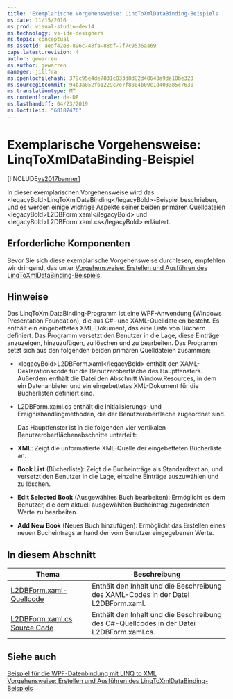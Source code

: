 ```yaml
---
title: 'Exemplarische Vorgehensweise: LinqToXmlDataBinding-Beispiels | Microsoft-Dokumentation'
ms.date: 11/15/2016
ms.prod: visual-studio-dev14
ms.technology: vs-ide-designers
ms.topic: conceptual
ms.assetid: aedf42e8-896c-48fa-88df-7f7c9536aa69
caps.latest.revision: 4
author: gewarren
ms.author: gewarren
manager: jillfra
ms.openlocfilehash: 379c95e4de7831c833d8d82d48643a9da10be323
ms.sourcegitcommit: 94b3a052fb1229c7e7f8804b09c1d403385c7630
ms.translationtype: MT
ms.contentlocale: de-DE
ms.lasthandoff: 04/23/2019
ms.locfileid: "68187476"
---
```

# <a name="walkthrough-linqtoxmldatabinding-example"></a>Exemplarische Vorgehensweise: LinqToXmlDataBinding-Beispiel
[!INCLUDE[vs2017banner](../includes/vs2017banner.md)]

In dieser exemplarischen Vorgehensweise wird das &lt;legacyBold&gt;LinqToXmlDataBinding&lt;/legacyBold&gt;-Beispiel beschrieben, und es werden einige wichtige Aspekte seiner beiden primären Quelldateien &lt;legacyBold&gt;L2DBForm.xaml&lt;/legacyBold&gt; und &lt;legacyBold&gt;L2DBForm.xaml.cs&lt;/legacyBold&gt; erläutert.  
  
## <a name="prerequisites"></a>Erforderliche Komponenten  
 Bevor Sie sich diese exemplarische Vorgehensweise durchlesen, empfehlen wir dringend, das unter [Vorgehensweise: Erstellen und Ausführen des LinqToXmlDataBinding-Beispiels](../designers/how-to-build-and-run-the-linqtoxmldatabinding-example.md).  
  
## <a name="remarks"></a>Hinweise  
 Das LinqToXmlDataBinding-Programm ist eine WPF-Anwendung (Windows Presentation Foundation), die aus C#- und XAML-Quelldateien besteht. Es enthält ein eingebettetes XML-Dokument, das eine Liste von Büchern definiert. Das Programm versetzt den Benutzer in die Lage, diese Einträge anzuzeigen, hinzuzufügen, zu löschen und zu bearbeiten. Das Programm setzt sich aus den folgenden beiden primären Quelldateien zusammen:  
  
- &lt;legacyBold&gt;L2DBForm.xaml&lt;/legacyBold&gt; enthält den XAML-Deklarationscode für die Benutzeroberfläche des Hauptfensters. Außerdem enthält die Datei den Abschnitt Window.Resources, in dem ein Datenanbieter und ein eingebettetes XML-Dokument für die Bücherlisten definiert sind.  
  
- L2DBForm.xaml.cs enthält die Initialisierungs- und Ereignishandlingmethoden, die der Benutzeroberfläche zugeordnet sind.  
  
  Das Hauptfenster ist in die folgenden vier vertikalen Benutzeroberflächenabschnitte unterteilt:  
  
- **XML**: Zeigt die unformatierte XML-Quelle der eingebetteten Bücherliste an.  
  
- **Book List** (Bücherliste): Zeigt die Bucheinträge als Standardtext an, und versetzt den Benutzer in die Lage, einzelne Einträge auszuwählen und zu löschen.  
  
- **Edit Selected Book** (Ausgewähltes Buch bearbeiten): Ermöglicht es dem Benutzer, die dem aktuell ausgewählten Bucheintrag zugeordneten Werte zu bearbeiten.  
  
- **Add New Book** (Neues Buch hinzufügen): Ermöglicht das Erstellen eines neuen Bucheintrags anhand der vom Benutzer eingegebenen Werte.  
  
## <a name="in-this-section"></a>In diesem Abschnitt  
  
|Thema|Beschreibung|  
|-----------|-----------------|  
|[L2DBForm.xaml-Quellcode](../designers/l2dbform-xaml-source-code.md)|Enthält den Inhalt und die Beschreibung des XAML-Codes in der Datei L2DBForm.xaml.|  
|[L2DBForm.xaml.cs Source Code](../designers/l2dbform-xaml-cs-source-code.md)|Enthält den Inhalt und die Beschreibung des C#-Quellcodes in der Datei L2DBForm.xaml.cs.|  
  
## <a name="see-also"></a>Siehe auch  
 [Beispiel für die WPF-Datenbindung mit LINQ to XML](../designers/wpf-data-binding-using-linq-to-xml-example.md)   
 [Vorgehensweise: Erstellen und Ausführen des LinqToXmlDataBinding-Beispiels](../designers/how-to-build-and-run-the-linqtoxmldatabinding-example.md)
